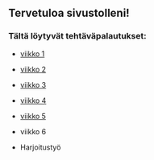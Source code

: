 ## Tervetuloa sivustolleni!
### Tältä löytyvät tehtäväpalautukset:
* [viikko 1](tehtavat/vko1.html)

* [viikko 2](tehtavat/vko2.md)

* [viikko 3](tehtavat/vko3/index.html)

* [viikko 4](tehtavat/vko4/index.html)

* [viikko 5](tehtavat/vko5/index.html)

* viikko 6

* Harjoitustyö
